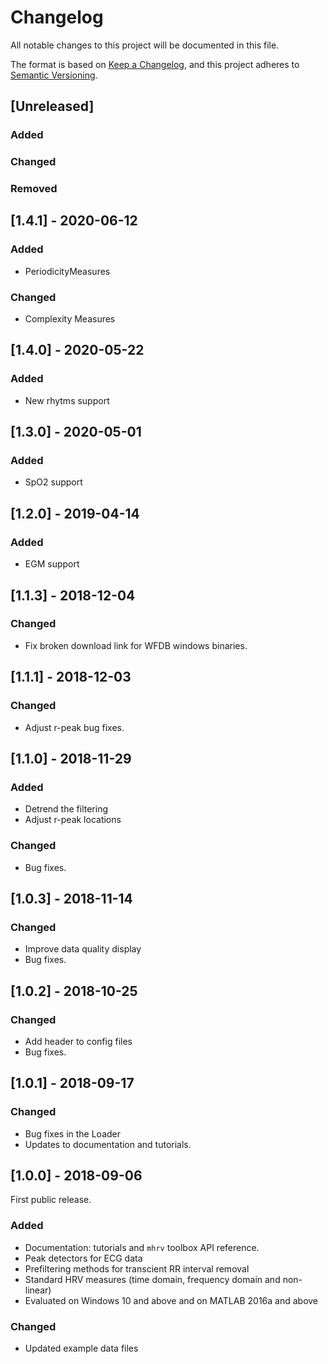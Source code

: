 # Changelog

All notable changes to this project will be documented in this file.

The format is based on [Keep a Changelog](https://keepachangelog.com/en/1.0.0/),
and this project adheres to [Semantic Versioning](https://semver.org/spec/v2.0.0.html).

## [Unreleased]

### Added

### Changed

### Removed

## [1.4.1] - 2020-06-12

### Added

- PeriodicityMeasures 

### Changed

- Complexity Measures


## [1.4.0] - 2020-05-22

### Added

- New rhytms support

## [1.3.0] - 2020-05-01

### Added

- SpO2 support

## [1.2.0] - 2019-04-14

### Added

- EGM support

## [1.1.3] - 2018-12-04

### Changed

- Fix broken download link for WFDB windows binaries.

## [1.1.1] - 2018-12-03

### Changed

- Adjust r-peak bug fixes.

## [1.1.0] - 2018-11-29

### Added

- Detrend the filtering
- Adjust r-peak locations

### Changed
- Bug fixes.

## [1.0.3] - 2018-11-14

### Changed
- Improve data quality display
- Bug fixes.

## [1.0.2] - 2018-10-25

### Changed
- Add header to config files
- Bug fixes.

## [1.0.1] - 2018-09-17

### Changed
- Bug fixes in the Loader
- Updates to documentation and tutorials.

## [1.0.0] - 2018-09-06

First public release.

### Added
- Documentation: tutorials and `mhrv` toolbox API reference.
- Peak detectors for ECG data
- Prefiltering methods for transcient RR interval removal
- Standard HRV measures (time domain, frequency domain and non-linear)
- Evaluated on Windows 10 and above and on MATLAB 2016a and above

### Changed
- Updated example data files
